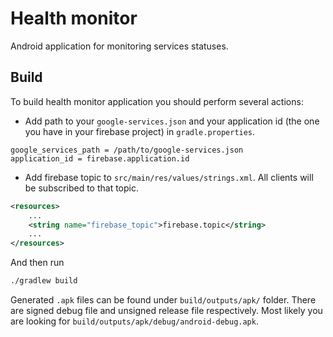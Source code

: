 # Health monitor

Android application for monitoring services statuses.


## Build

To build health monitor application you should perform several actions:
- Add path to your `google-services.json` and your application id
(the one you have in your firebase project) in `gradle.properties`.

```properties
google_services_path = /path/to/google-services.json
application_id = firebase.application.id
```
- Add firebase topic to `src/main/res/values/strings.xml`.
All clients will be subscribed to that topic.

```xml
<resources>
    ...
    <string name="firebase_topic">firebase.topic</string>
    ...
</resources>
```

And then run

```bash
./gradlew build
```

Generated `.apk` files can be found under `build/outputs/apk/` folder. There are
signed debug file and unsigned release file respectively. Most likely you are looking
for `build/outputs/apk/debug/android-debug.apk`.